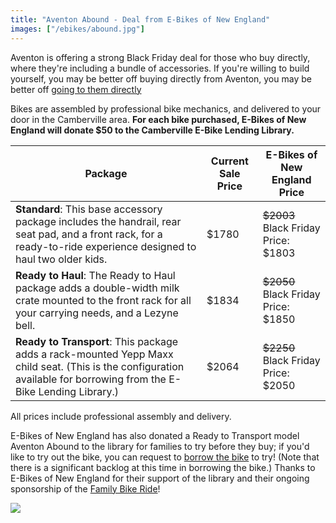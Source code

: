 ```yaml
---
title: "Aventon Abound - Deal from E-Bikes of New England"
images: ["/ebikes/abound.jpg"]
---
```


Aventon is offering a strong Black Friday deal for those who buy directly, where they're including a bundle of accessories. If you're willing to build yourself, you may be better off buying directly from Aventon, you may be better off [going to them directly](https://www.aventon.com/products/abound-ebike?variant=42319517483203)

<!--The Camberville E-Bike Lending Library has partnered with E-Bikes of New
England to offer a discount on a package deal with accessories for the Aventon
Abound.-->

Bikes are assembled by professional bike mechanics, and delivered to your door
in the Camberville area. **For each bike purchased, E-Bikes of New England will
donate $50 to the Camberville E-Bike Lending Library.**

| Package | Current Sale Price | E-Bikes of New England Price |
| ------- | ------------------ | ---------------------------- |
| **Standard**: This base accessory package includes the handrail, rear seat pad, and a front rack, for a ready-to-ride experience designed to haul two older kids. | $1780 | <s>$2003</s> <br /> Black Friday Price: $1803 |
| **Ready to Haul**: The Ready to Haul package adds a double-width milk crate mounted to the front rack for all your carrying needs, and a Lezyne bell. | $1834 | <s>$2050</s> <br /> Black Friday Price: $1850 |
| **Ready to Transport**:  This package adds a rack-mounted Yepp Maxx child seat. (This is the configuration available for borrowing from the E-Bike Lending Library.) | $2064 |  <s>$2250</s> <br /> Black Friday Price: $2050 |

All prices include professional assembly and delivery.

E-Bikes of New England has also donated a Ready to Transport model Aventon Abound to the library for families to try before they buy; if you'd like to try out the bike, you can request to [borrow the bike](https://forms.gle/WkBo3KS4jfbQtgAr7) to try! (Note that there is a significant backlog at this time in borrowing the bike.) Thanks to E-Bikes of New England for their support of the library and their ongoing sponsorship of the [Family Bike Ride](https://www.familybikeride.org/)!


<img src="/ebikesne.jpg" />
